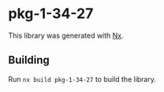 # pkg-1-34-27

This library was generated with [Nx](https://nx.dev).

## Building

Run `nx build pkg-1-34-27` to build the library.
